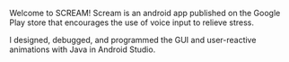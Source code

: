 Welcome to SCREAM!
Scream is an android app published on the Google Play store that encourages the use of voice input to relieve stress. 

I designed, debugged, and programmed the GUI and user-reactive animations with Java in Android Studio. 



